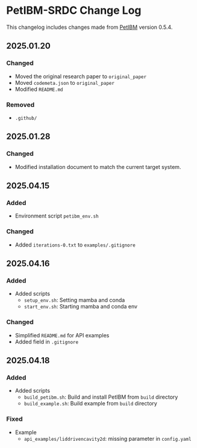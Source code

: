 # PetIBM-SRDC Change Log
This changelog includes changes made from [PetIBM](https://github.com/barbagroup/PetIBM/) version 0.5.4.


## 2025.01.20
### Changed
- Moved the original research paper to `original_paper`
- Moved `codemeta.json` to `original_paper`
- Modified `README.md`

### Removed
- `.github/`

## 2025.01.28
### Changed
- Modified installation document to match the current target system. 

## 2025.04.15
### Added
- Environment script `petibm_env.sh`

### Changed
- Added `iterations-0.txt` to `examples/.gitignore`

## 2025.04.16
### Added
- Added scripts
    - `setup_env.sh`: Setting mamba and conda
    - `start_env.sh`: Starting mamba and conda env

### Changed
- Simplified `README.md` for API examples
- Added field in `.gitignore`

## 2025.04.18
### Added
- Added scripts
    - `build_petibm.sh`: Build and install PetIBM from `build` directory
    - `build_example.sh`: Build example from `build` directory

### Fixed
- Example
    - `api_examples/liddrivencavity2d`: missing parameter in `config.yaml`

<!-- 
## 
### Added

### Changed

### Fixed

### Removed
 -->